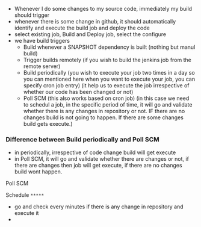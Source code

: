 
- Whenever I do some changes to my source code, immediately my build should trigger
- whenever there is some change in github, it should automatically identify and execute the build job and deploy the code
- select existing job, Build and Deploy job, select the configure
- we have build triggers
   - Build whenever a SNAPSHOT dependency is built (nothing but manul build)
   - Trigger builds remotely (if you wish to build the jenkins job from the remote server)
   - Build periodically (you wish to execute your job two times in a day so you can mentioned here when you want to execute your job, you can specify cron job entry)
     (it help us to execute the job irrespective of whether our code has been changed or not)
   - Poll SCM
     (this also works based on cron job)
     (in this case we need to schedul a job, in the specific period of time, it will go and validate whether there is any changes in repository or not. IF there are no changes build is not going to happen. If there are some changes build gets execute.)

### Difference between Build periodically and Poll SCM
- in periodically, irrespective of code change build will get execute
- in Poll SCM, it will go and validate whether there are changes or not, if there are changes then job will get execute, if there are no changes build wont happen.

Poll SCM

Schedule
```*****```
- go and check every minutes if there is any change in repository and execute it
- 

